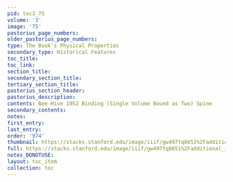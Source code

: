 ```yaml
---
pid: toc3_75
volume: '3'
image: '75'
pastorius_page_numbers: 
older_pastorius_page_numbers: 
type: The Book's Physical Properties
secondary_type: Historical Features
toc_title: 
toc_link: 
section_title: 
secondary_section_title: 
tertiary_section_title: 
pastorius_section_header: 
pastorius_description: 
contents: Bee-Hive 1952 Binding (Single Volume Bound as Two) Spine
secondary_contents: 
notes: 
first_entry: 
last_entry: 
order: '974'
thumbnail: https://stacks.stanford.edu/image/iiif/gw497tq8651%2Fadditional_image_spines_v1_and_v2/full/100,/0/default.jpg
full: https://stacks.stanford.edu/image/iiif/gw497tq8651%2Fadditional_image_spines_v1_and_v2/full/full/0/default.jpg
notes_DONOTUSE: 
layout: toc_item
collection: toc
---
```

